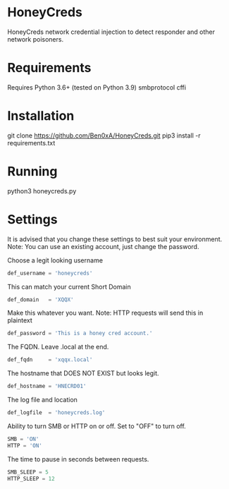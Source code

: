 # HoneyCreds
HoneyCreds network credential injection to detect responder and other network poisoners.

# Requirements
Requires Python 3.6+ (tested on Python 3.9)
smbprotocol
cffi

# Installation
git clone https://github.com/Ben0xA/HoneyCreds.git
pip3 install -r requirements.txt

# Running
python3 honeycreds.py

# Settings
It is advised that you change these settings to best suit your environment. Note: You can use an existing account, just change the password.

Choose a legit looking username
```python
def_username = 'honeycreds' 
```

This can match your current Short Domain
```python
def_domain   = 'XQQX'
```

Make this whatever you want. Note: HTTP requests will send this in plaintext
```python
def_password = 'This is a honey cred account.'
```

The FQDN. Leave .local at the end.
```python
def_fqdn     = 'xqqx.local'
```

The hostname that DOES NOT EXIST but looks legit.
```python
def_hostname = 'HNECRD01'
```

The log file and location
```python
def_logfile  = 'honeycreds.log'
```

Ability to turn SMB or HTTP on or off. Set to "OFF" to turn off.
```python
SMB = 'ON'
HTTP = 'ON'
```
The time to pause in seconds between requests.
```python
SMB_SLEEP = 5
HTTP_SLEEP = 12
```
